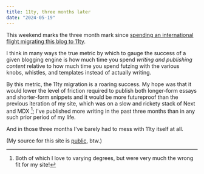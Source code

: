 ```yaml
---
title: 11ty, three months later
date: "2024-05-19"
---
```


This weekend marks the three month mark since [spending an international flight migrating this blog to 11ty](/posts/post/11ty).

I think in many ways the true metric by which to gauge the success of a given blogging engine is how much time you spend _writing and publishing content_ relative to how much time you spend futzing with the various knobs, whistles, and templates instead of actually writing.

By this metric, the 11ty migration is a roaring success. My hope was that it would lower the level of friction required to publish both longer-form essays and shorter-form snippets and it would be more futureproof than the previous iteration of my site, which was on a slow and rickety stack of Next and MDX [^1]; I've published more writing in the past three months than in any such prior period of my life.

And in those three months I've barely had to mess with 11ty itself at all.

(My source for this site is [public](https://github.com/jmduke/site), btw.)

[^1]: Both of which I love to varying degrees, but were very much the wrong fit for my site!
